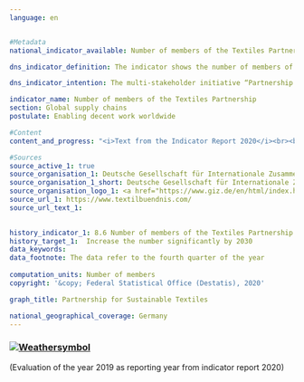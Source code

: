 ```yaml
---
language: en    


#Metadata    
national_indicator_available: Number of members of the Textiles Partnership    

dns_indicator_definition: The indicator shows the number of members of the Partnership for Sustainable Textiles (Textiles Partnership).    

dns_indicator_intention: The multi-stakeholder initiative “Partnership for Sustainable Textiles” was founded in 2014. The Textiles Partnership aims to improve the underlying social, ecological and economic conditions in the producer countries. To this end, the number of members of the Textiles Partnership who demonstrably introduce and report on measures to improve the conditions and adherence to social and ecological partnership standards all along their supply chain is to be significantly increased.    

indicator_name: Number of members of the Textiles Partnership    
section: Global supply chains    
postulate: Enabling decent work worldwide    

#Content    
content_and_progress: "<i>Text from the Indicator Report 2020</i><br><br>The indicator shows the number of members of the Textiles Partnership. As a multi-stakeholder initiative, the Textiles Partnership consists of members from the following stakeholder groups: businesses, associations, unions, non-governmental organisations, standard organisations 1 and the Federal Government. Building on collectively defined partnership standards, each member commits to implementing measures to continuously improve conditions and meet social and environmental partnership standards throughout its supply chain when joining the Textiles Partnership. To this end, all members are to develop annually individual action plans (roadmaps). Subsequently, an independent body will carry out a plausibility check (logical comparison) on the roadmaps. Since 2017 the drafting of the action plans has been mandatory, as has been their public accessibility since 2018. It is also planned to make the publication of relevant progress reports mandatory as from 2019.<br><br>In its founding year 2014, 59 members joined the Textiles Partnership. By the end of 2016, the number of members had more than tripled to a high of 188. However, there have been both exclusions and several withdrawals from the Textiles Partnership since the drafting of action plans became mandatory. Members who did not fulfil their reporting obligations were excluded. On the other hand, members withdrew , giving as a reason the amount of effort required or insufficient relevance, so that the number of members at the end of September 2018 totalled 130. Of the original founding members (period from October to November 2014), 34 were still members of the Textiles Partnership by the end of September 2018. The number of members has developed positively on an average of the last four years.<br><br>At the end of September 2018, 82 of the members were classified in the businesses stakeholder group, although one member was a so-called associate member without a subsidiary in Germany. According to a special evaluation from the Federal Statistical Office’s statistical business register, in 2016, 49 of the 82 companies (59.8 %) mainly belonged to the retail and wholesale trade sector, but not consistently to economic sectors with the main field of activity being textiles and clothing. In 2016, these recorded a turnover 2 of 31.5 billion euros in retail and 7.4 billion euros in wholesale trade. According to the trade statistics of the Federal Statistical Office, the total turnover of retailers in 2016 amounted to 537.5 billion euros and the total turnover of wholesalers to 1,164.6 billion euros. Enterprises classified under retail trade generated 10.7 % of the turnover with clothing, textiles (excluding carpets), curtains and drapes. In wholesale trade, the share of such goods was 2.7 %. <br><br>Another 21 enterprises in the businesses stakeholder group were classified in manufacturing, while 8 were predominantly classified in business or household-related services. According to a special evaluation from the business register of the Federal Statistical Office, these recorded a total turnover of 3.8 billion euros with goods and services. For the economic sectors mentioned above, the turnover cannot be broken down to show the percentage of textiles and clothing."    

#Sources    
source_active_1: true
source_organisation_1: Deutsche Gesellschaft für Internationale Zusammenarbeit (GIZ) GmbH
source_organisation_1_short: Deutsche Gesellschaft für Internationale Zusammenarbeit (GIZ) GmbH
source_organisation_logo_1: <a href="https://www.giz.de/en/html/index.html"><img src="https://g205sdgs.github.io/sdg-indicators/public/logosEn/giz.png" alt=" Deutsche Gesellschaft für Internationale Zusammenarbeit (GIZ) GmbH" title="Click here to visit the homepage of the organization" /></a>
source_url_1: https://www.textilbuendnis.com/                        
source_url_text_1:                         
    

history_indicator_1: 8.6 Number of members of the Textiles Partnership                    
history_target_1:  Increase the number significantly by 2030    
data_keywords:    
data_footnote: The data refer to the fourth quarter of the year    
    
computation_units: Number of members    
copyright: '&copy; Federal Statistical Office (Destatis), 2020'    

graph_title: Partnership for Sustainable Textiles    

national_geographical_coverage: Germany    
---    
```

<div>
  <div class="my-header">
    <h3>
      <a href="https://sustainabledevelopment-deutschland.github.io/en/status/"><img src="https://g205sdgs.github.io/sdg-indicators/public/Wettersymbole/Leicht bewölkt.png" title="If the trend continues, the indicator will be presumably miss its target by at least 5&nbsp;% and at most 20&nbsp;% of the difference between the target value and the current value" alt="Weathersymbol" />
      </a>
    </h3>
  </div>
  <div class="my-header-note">
    <span>(Evaluation of the year 2019 as reporting year from indicator report 2020)</span>
  </div>
</div>